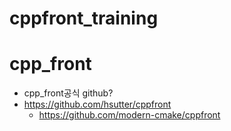 # cppfront_training

# cpp_front

- cpp_front공식 github?
- https://github.com/hsutter/cppfront
  - https://github.com/modern-cmake/cppfront
